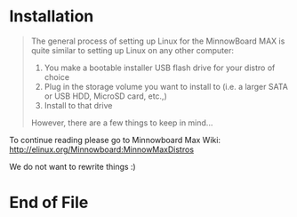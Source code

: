 # Installation

> The general process of setting up Linux for the MinnowBoard MAX is quite similar to setting up Linux on any other computer:
> 
> 1. You make a bootable installer USB flash drive for your distro of choice
> 2. Plug in the storage volume you want to install to (i.e. a larger SATA or USB HDD, MicroSD card, etc.,)
> 3. Install to that drive
> 
> However, there are a few things to keep in mind...

To continue reading please go to Minnowboard Max Wiki:
 http://elinux.org/Minnowboard:MinnowMaxDistros
 
We do not want to rewrite things :)

# End of File
